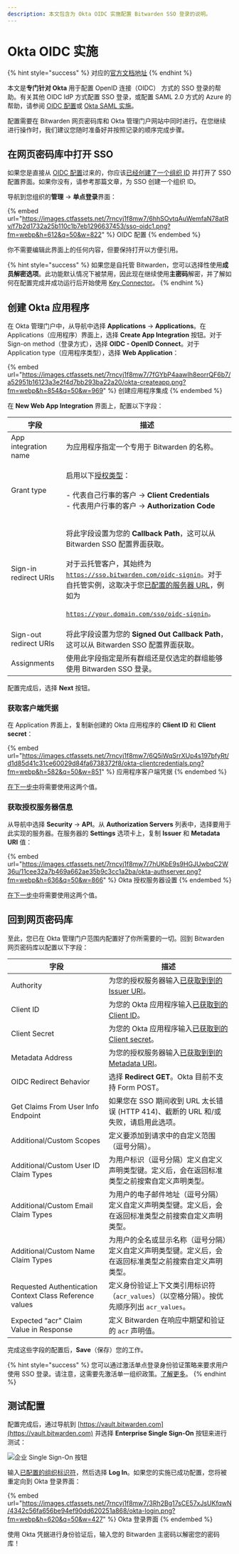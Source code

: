 ```yaml
---
description: 本文包含为 Okta OIDC 实施配置 Bitwarden SSO 登录的说明。
---
```


# Okta OIDC 实施

{% hint style="success" %}
对应的[官方文档地址](https://bitwarden.com/help/article/oidc-okta/)
{% endhint %}

本文是**专门针对 Okta** 用于配置 OpenID 连接（OIDC） 方式的 SSO 登录的帮助。有关其他 OIDC IdP 方式配置 SSO 登录，或配置 SAML 2.0 方式的 Azure 的帮助，请参阅 [OIDC 配置](../oidc-configuration.md)或 [Okta SAML 实施](okta-saml-implementation.md)。

配置需要在 Bitwarden 网页密码库和 Okta 管理门户网站中同时进行。在您继续进行操作时，我们建议您随时准备好并按照记录的顺序完成步骤。

## 在网页密码库中打开 SSO <a href="#open-sso-in-the-web-vault" id="open-sso-in-the-web-vault"></a>

如果您是直接从 [OIDC 配置](../oidc-configuration.md)过来的，你应该[已经创建了一个组织 ID](../saml-2.0-configuration.md#step-1-set-an-organization-identifier) 并打开了 SSO 配置界面。如果你没有，请参考那篇文章，为 SSO 创建一个组织 ID。

导航到您组织的**管理** → **单点登录**界面：

{% embed url="https://images.ctfassets.net/7rncvj1f8mw7/6hhSOvtqAuWemfaN78atRv/f7b2d1732a25b110c1b7eb1296637453/sso-oidc1.png?fm=webp&h=612&q=50&w=822" %}
OIDC 配置
{% endembed %}

你不需要编辑此界面上的任何内容，但要保持打开以方便引用。

{% hint style="success" %}
如果您是自托管 Bitwarden，您可以选择性使用**成员解密选项**。此功能默认情况下被禁用，因此现在继续使用**主密码**解密，并了解如何在配置完成并成功运行后开始使用 [Key Connector](../about-key-connector.md)。
{% endhint %}

## 创建 Okta 应用程序 <a href="#create-an-okta-app" id="create-an-okta-app"></a>

在 Okta 管理门户中，从导航中选择 **Applications** → **Applications**。在 Applications（应用程序）界面上，选择 **Create App Integration** 按钮。对于 Sign-on method（登录方式），选择 **OIDC - OpenID Connect**。对于 Application type（应用程序类型），选择 **Web Application**：

{% embed url="https://images.ctfassets.net/7rncvj1f8mw7/7fGYbP4aawIh8eorrQF6b7/a52951b16123a3e2f4d7bb293ba22a20/okta-createapp.png?fm=webp&h=854&q=50&w=969" %}
创建应用程序集成
{% endembed %}

在 **New Web App Integration** 界面上，配置以下字段：

| 字段                     | 描述                                                                                                                                                                                                                                                                                                                                                          |
| ---------------------- | ----------------------------------------------------------------------------------------------------------------------------------------------------------------------------------------------------------------------------------------------------------------------------------------------------------------------------------------------------------- |
| App integration name   | 为应用程序指定一个专用于 Bitwarden 的名称。                                                                                                                                                                                                                                                                                                                                 |
| Grant type             | <p>启用以下<a href="https://developer.okta.com/docs/concepts/oauth-openid/#choosing-an-oauth-2-0-flow">授权类型</a>：<br><br>- 代表自己行事的客户 → <strong>Client Credentials</strong><br>- 代表用户行事的客户 → <strong>Authorization Code</strong></p>                                                                                                                              |
| Sign-in redirect URIs  | <p>将此字段设置为您的 <strong>Callback Path</strong>，这可以从 Bitwarden SSO 配置界面获取。<br><br>对于云托管客户，其始终为 <code>https://sso.bitwarden.com/oidc-signin</code>。对于自托管实例，这取决于您<a href="../../on-premises-hosting/install-deploy-guides/install-and-deploy-linux.md#configure-your-domain">已配置的服务器 URL</a>，例如为 </p><p><code>https://your.domain.com/sso/oidc-signin</code>。</p> |
| Sign-out redirect URIs | 将此字段设置为您的 **Signed Out Callback Path**，这可以从 Bitwarden SSO 配置界面获取。                                                                                                                                                                                                                                                                                           |
| Assignments            | 使用此字段指定是所有群组还是仅选定的群组能够使用 Bitwarden SSO 登录。                                                                                                                                                                                                                                                                                                                  |

配置完成后，选择 **Next** 按钮。

### 获取客户端凭据 <a href="#get-client-credentials" id="get-client-credentials"></a>

在 Application 界面上，复制新创建的 Okta 应用程序的 **Client ID** 和 **Client secret**：

{% embed url="https://images.ctfassets.net/7rncvj1f8mw7/6Q5iWqSrrXUp4s197bfyRt/d1d85d41c31ce60029d84fa6738372f8/okta-clientcredentials.png?fm=webp&h=582&q=50&w=851" %}
应用程序客户端凭据
{% endembed %}

[在下一步中](okta-oidc-implementation.md#back-to-the-web-vault)将需要使用这两个值。

### 获取授权服务器信息 <a href="#get-authorization-server-information" id="get-authorization-server-information"></a>

从导航中选择 **Security** → **API**。从 **Authorization Servers** 列表中，选择要用于此实现的服务器。在服务器的 **Settings** 选项卡上，复制 **Issuer** 和 **Metadata URI** 值：

{% embed url="https://images.ctfassets.net/7rncvj1f8mw7/7hUKbE9s9HGJUwbqC2W36u/11cee32a7b469a662ae35b9c3cc1a2ba/okta-authserver.png?fm=webp&h=636&q=50&w=866" %}
Okta 授权服务器设置
{% endembed %}

[在下一步中](okta-oidc-implementation.md#back-to-the-web-vault)将需要使用这两个值。

## 回到网页密码库 <a href="#back-to-the-web-vault" id="back-to-the-web-vault"></a>

至此，您已在 Okta 管理门户范围内配置好了你所需要的一切。回到 Bitwarden 网页密码库以配置以下字段：

| 字段                                                      | 描述                                                                                                 |
| ------------------------------------------------------- | -------------------------------------------------------------------------------------------------- |
| Authority                                               | 为您的授权服务器输入[已获取到到的 Issuer URI](okta-oidc-implementation.md#get-authorization-server-information)。   |
| Client ID                                               | 为您的 Okta 应用程序输入[已获取到的 Client ID](okta-oidc-implementation.md#get-client-credentials)。              |
| Client Secret                                           | 为您的 Okta 应用程序输入[已获取到的 Client secret](okta-oidc-implementation.md#get-client-credentials)。          |
| Metadata Address                                        | 为您的授权服务器输入[已获取到到的 Metadata URI](okta-oidc-implementation.md#get-authorization-server-information)。 |
| OIDC Redirect Behavior                                  | 选择 **Redirect GET**。Okta 目前不支持 Form POST。                                                          |
| Get Claims From User Info Endpoint                      | 如果您在 SSO 期间收到 URL 太长错误 (HTTP 414)、截断的 URL 和/或失败，请启用此选项。                                            |
| Additional/Custom Scopes                                | 定义要添加到请求中的自定义范围（逗号分隔）。                                                                             |
| Additional/Custom User ID Claim Types                   | 为用户标识（逗号分隔）定义自定义声明类型键。定义后，会在返回标准类型之前搜索自定义声明类型。                                                     |
| Additional/Custom Email Claim Types                     | 为用户的电子邮件地址（逗号分隔）定义自定义声明类型键。定义后，会在返回标准类型之前搜索自定义声明类型。                                                |
| Additional/Custom Name Claim Types                      | 为用户的全名或显示名称（逗号分隔）定义自定义声明类型键。定义后，会在返回标准类型之前搜索自定义声明类型。                                               |
| Requested Authentication Context Class Reference values | 定义身份验证上下文类引用标识符（`acr_values`）（以空格分隔）。按优先顺序列出 `acr_values`。                                         |
| Expected “acr” Claim Value in Response                  | 定义 Bitwarden 在响应中期望和验证的 `acr` 声明值。                                                                 |

完成这些字段的配置后，**Save**（保存）您的工作。

{% hint style="success" %}
您可以通过激活单点登录身份验证策略来要求用户使用 SSO 登录。请注意，这需要先激活单一组织政策。[了解更多](../../organizations/enterprise-policies.md)。
{% endhint %}

## 测试配置 <a href="#test-the-configuration" id="test-the-configuration"></a>

配置完成后，通过导航到 [https://vault.bitwarden.com](https://vault.bitwarden.com) 并选择 **Enterprise Single Sign-On** 按钮来进行测试：

![企业 Single Sign-On 按钮](https://images.ctfassets.net/7rncvj1f8mw7/3TjmG99YArRXpsaBHH77Mt/0e4be9262c1a51be449880390ddd19f5/sso-button-lg.png)

输入[已配置的组织标识符](../saml-2.0-configuration.md#step-1-enabling-login-with-sso)，然后选择 **Log In**。如果您的实施已成功配置，您将被重定向到 Okta 登录界面：

{% embed url="https://images.ctfassets.net/7rncvj1f8mw7/3Rh2Bg17sCE57xJsUKfqwN/4342c56fa656be94ef90dd620251a868/okta-login.png?fm=webp&h=620&q=50&w=427" %}
Okta 登录界面
{% endembed %}

使用 Okta 凭据进行身份验证后，输入您的 Bitwarden 主密码以解密您的密码库！

